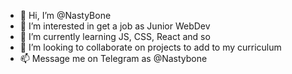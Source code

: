 - 👋 Hi, I’m @NastyBone
- 👀 I’m interested in get a job as Junior WebDev
- 🌱 I’m currently learning JS, CSS, React and so
- 💞️ I’m looking to collaborate on projects to add to my curriculum
- 📫 Message me on Telegram as @Nastybone

<!---
NastyBone/NastyBone is a ✨ special ✨ repository because its `README.md` (this file) appears on your GitHub profile.
You can click the Preview link to take a look at your changes.
--->
